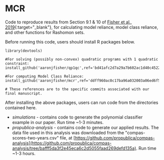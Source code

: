 # MCR

Code to reproduce results from Section 9.1 & 10 of [Fisher et al., 2019](https://arxiv.org/abs/1801.01489){:target="_blank"}, for calculating model reliance, model class reliance, and other functions for Rashomon sets.

Before running this code, users should install R packages below.

```{r}
library(devtools)

#For solving (possibly non-convex) quadratic programs with 1 quadratic constraint:
install_github('aaronjfisher/qp1qc',ref='bd41afc2d7a29a7b602ac1d40c4522335e8455c7')

#For computing Model Class Reliance:
install_github('aaronjfisher/mcr',ref='ddff960ac0c17ba96a032003a06ed6f56d676ee9')

# These references are to the specific commits associated with our final manuscript.
```

After installing the above packages, users can run code from the directories contained here.

* *simulations* - contains code to generate the polynomial classifier example in our paper. Run time ~1-3 minutes.
* *propublica-analysis* - contains code to generate our applied results. The data file used in this analysis was downloaded from the "compas-scores-two-years.csv" file, at [https://github.com/propublica/compas-analysis](https://github.com/propublica/compas-analysis/tree/bafff5da3f2e45eca6c2d5055faad269defd135a).  Run time ~1-3 hours.



